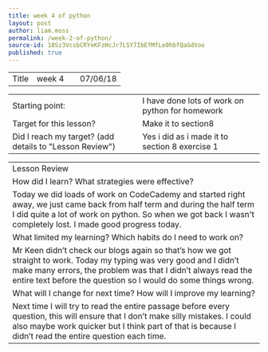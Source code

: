 ```yaml
---
title: week 4 of python
layout: post
author: liam.moss
permalink: /week-2-of-python/
source-id: 10Sz3VcsbCRYeKFzHcJr7LSY7IbEfMfLe0hbfQaGdVoo
published: true
---
```

<table>
  <tr>
    <td>Title</td>
    <td>week 4</td>
    <td></td>
    <td>07/06/18</td>
  </tr>
</table>


<table>
  <tr>
    <td>Starting point:</td>
    <td>I have done lots of work on python for homework</td>
  </tr>
  <tr>
    <td>Target for this lesson?</td>
    <td>Make it to section8</td>
  </tr>
  <tr>
    <td>Did I reach my target? 
(add details to "Lesson Review")</td>
    <td>Yes i did as i made it to section 8 exercise 1</td>
  </tr>
</table>


<table>
  <tr>
    <td>Lesson Review</td>
  </tr>
  <tr>
    <td>How did I learn? What strategies were effective? </td>
  </tr>
  <tr>
    <td>Today we did loads of work on CodeCademy and started right away, we just came back from half term and during the half term I did quite a lot of work on python. So when we got back I wasn't completely lost. I made good progress today.</td>
  </tr>
  <tr>
    <td>What limited my learning? Which habits do I need to work on? </td>
  </tr>
  <tr>
    <td>Mr Keen didn’t check our blogs again so that’s how we got straight to work. Today my typing was very good and I didn’t make many errors, the problem was that I didn’t always read the entire text before the question so I would do some things wrong.</td>
  </tr>
  <tr>
    <td>What will I change for next time? How will I improve my learning?</td>
  </tr>
  <tr>
    <td>Next time I will try to read the entire passage before every question, this will ensure that I don’t make silly mistakes. I could also maybe work quicker but I think part of that is because I didn’t read the entire question each time.</td>
  </tr>
</table>



